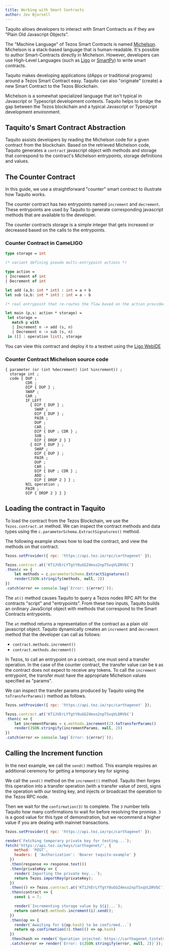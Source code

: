 ```yaml
---
title: Working with Smart Contracts
author: Jev Bjorsell
---
```


Taquito allows developers to interact with Smart Contracts as if they are "Plain Old Javascript Objects".

The "Machine Language" of Tezos Smart Contracts is named [Michelson][3]. Michelson is a stack-based language that is human-readable. It's possible to author Smart-Contracts directly in Michelson. However, developers can use High-Level Languages (such as [Ligo][0] or [SmartPy][1]) to write smart contracts.

Taquito makes developing applications (dApps or traditional programs) around a Tezos Smart Contract easy. Taquito can also "originate" (create) a new Smart Contract to the Tezos Blockchain.

Michelson is a somewhat specialized language that isn't typical in Javascript or Typescript development contexts. Taquito helps to bridge the gap between the Tezos blockchain and a typical Javascript or Typescript development environment.

## Taquito's Smart Contract Abstraction

Taquito assists developers by reading the Michelson code for a given contract from the blockchain. Based on the retrieved Michelson code, Taquito generates a `contract` javascript object with methods and storage that correspond to the contract's Michelson entrypoints, storage definitions and values.

## The Counter Contract

In this guide, we use a straightforward "counter" smart contract to illustrate how Taquito works.

The counter contract has two entrypoints named `increment` and `decrement`.  These entrypoints are used by Taquito to generate corresponding javascript methods that are available to the developer.

The counter contracts storage is a simple integer that gets increased or decreased based on the calls to the entrypoints.

### Counter Contract in CameLIGO

```ocaml
type storage = int

(* variant defining pseudo multi-entrypoint actions *)

type action =
| Increment of int
| Decrement of int

let add (a,b: int * int) : int = a + b
let sub (a,b: int * int) : int = a - b

(* real entrypoint that re-routes the flow based on the action provided *)

let main (p,s: action * storage) =
 let storage =
   match p with
   | Increment n -> add (s, n)
   | Decrement n -> sub (s, n)
 in ([] : operation list), storage

```

You can view this contract and deploy it to a testnet using the [Ligo WebIDE][2]

### Counter Contract Michelson source code

```
{ parameter (or (int %decrement) (int %increment)) ;
  storage int ;
  code { DUP ;
         CDR ;
         DIP { DUP } ;
         SWAP ;
         CAR ;
         IF_LEFT
           { DIP { DUP } ;
             SWAP ;
             DIP { DUP } ;
             PAIR ;
             DUP ;
             CAR ;
             DIP { DUP ; CDR } ;
             SUB ;
             DIP { DROP 2 } }
           { DIP { DUP } ;
             SWAP ;
             DIP { DUP } ;
             PAIR ;
             DUP ;
             CAR ;
             DIP { DUP ; CDR } ;
             ADD ;
             DIP { DROP 2 } } ;
         NIL operation ;
         PAIR ;
         DIP { DROP 2 } } }
```

## Loading the contract in Taquito

To load the contract from the Tezos Blockchain, we use the `Tezos.contract.at` method.
We can inspect the contract methods and data types using the `c.parameterSchema.ExtractSignatures()` method.

The following example shows how to load the contract, and view the methods on that contract.

```js live noInline
Tezos.setProvider({ rpc: 'https://api.tez.ie/rpc/carthagenet' });

Tezos.contract.at('KT1JVErLYTgtY8uGGZ4mso2npTSxqVLDRVbC')
.then(c => {
    let methods = c.parameterSchema.ExtractSignatures()
    render(JSON.stringify(methods, null, 2))
})
.catch(error => console.log(`Error: ${error}`));
```

The `at()` method causes Taquito to query a Tezos nodes RPC API for the contracts "script" and "entrypoints". From these two inputs, Taquito builds an ordinary JavaScript object with methods that correspond to the Smart Contracts entrypoints. 

The `at` method returns a representation of the contract as a plain old javascript object. Taquito dynamically creates an `increment` and `decrement` method that the developer can call as follows:

* `contract.methods.increment()`
* `contract.methods.decrement()`

In Tezos, to call an entrypoint on a contract, one must send a transfer operation. In the case of the counter contract, the transfer value can be `0` as the contract does not expect to receive any tokens. To call the `increment` entrypoint, the transfer must have the appropriate Michelson values specified as "params".

We can inspect the transfer params produced by Taquito using the `toTransferParams()` method as follows.

```js live noInline
Tezos.setProvider({ rpc: 'https://api.tez.ie/rpc/carthagenet' });

Tezos.contract.at('KT1JVErLYTgtY8uGGZ4mso2npTSxqVLDRVbC')
.then(c => {
    let incrementParams = c.methods.increment(2).toTransferParams()
    render(JSON.stringify(incrementParams, null, 2))
})
.catch(error => console.log(`Error: ${error}`));
```

## Calling the Increment function

In the next example, we call the `send()` method. This example requires an additional ceremony for getting a temporary key for signing.

We call the `send()` method on the `increment()` method. Taquito then forges this operation into a transfer operation (with a transfer value of zero), signs the operation with our testing key, and injects or broadcast the operation to the Tezos RPC node.

Then we wait for the `confirmation(3)` to complete. The `3` number tells Taquito how many confirmations to wait for before resolving the promise. `3` is a good value for this type of demonstration, but we recommend a higher value if you are dealing with mainnet transactions.

```js live noInline
Tezos.setProvider({ rpc: 'https://api.tez.ie/rpc/carthagenet' });

render(`Fetching temporary private key for testing...`);
fetch('https://api.tez.ie/keys/carthagenet/', {
    method: 'POST',
    headers: { 'Authorization': 'Bearer taquito-example' }
  })
  .then(response => response.text())
  .then(privateKey => {
    render(`Importing the private key...`);
    return Tezos.importKey(privateKey);
  })
  .then(() => Tezos.contract.at('KT1JVErLYTgtY8uGGZ4mso2npTSxqVLDRVbC'))
  .then(contract => {
    const i = 7;

    render(`Incrementing storage value by ${i}...`);
    return contract.methods.increment(i).send();
  })
  .then(op => {
    render(`Awaiting for ${op.hash} to be confirmed...`)
    return op.confirmation(3).then(() => op.hash)
  })
  .then(hash => render(`Operation injected: https://carthagenet.tzstats.com/${hash}`))
  .catch(error => render(`Error: ${JSON.stringify(error, null, 2)}`));
```

[0]: https://ligolang.org/
[1]: https://smartpy.io/
[2]: https://ide.ligolang.org/p/839HdMaflPsQSA6k1Ce0Wg
[3]: https://tezos.gitlab.io/whitedoc/michelson.html